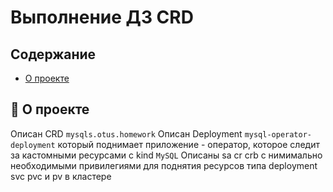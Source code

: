
# Выполнение ДЗ CRD

## Содержание

- [О проекте](#about)

## 🧐 О проекте <a name = "about"></a>

Описан CRD `mysqls.otus.homework`
Описан Deployment `mysql-operator-deployment` который поднимает приложение - оператор, которое следит за кастомными ресурсами с kind `MySQL`
Описаны sa cr crb с нимимально необходимыми привилегиями для поднятия ресурсов типа deployment svc pvc и pv в кластере
